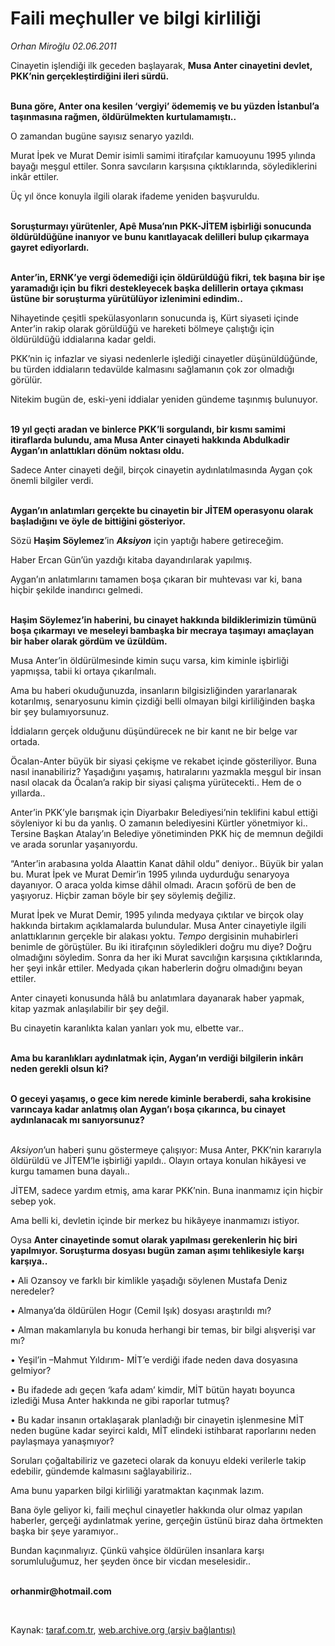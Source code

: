 # Faili meçhuller ve bilgi kirliliği

*Orhan Miroğlu 02.06.2011*

<div class="yazi"><p>Cinayetin işlendiği ilk geceden başlayarak, <b>Musa Anter cinayetini devlet, PKK’nin gerçekleştirdiğini ileri sürdü. </b></p>
<p><b><br/>Buna göre, Anter ona kesilen ‘vergiyi’ ödememiş ve bu yüzden İstanbul’a taşınmasına rağmen, öldürülmekten kurtulamamıştı..</b> </p>
<p>O zamandan bugüne sayısız senaryo yazıldı. </p>
<p>Murat İpek ve Murat Demir isimli samimi itirafçılar kamuoyunu 1995 yılında bayağı meşgul ettiler. Sonra savcıların karşısına çıktıklarında, söylediklerini inkâr ettiler.</p>
<p>Üç yıl önce konuyla ilgili olarak ifademe yeniden başvuruldu. </p>
<p><b><br/>Soruşturmayı yürütenler, Apê Musa’nın PKK-JİTEM işbirliği sonucunda öldürüldüğüne inanıyor ve bunu kanıtlayacak delilleri bulup çıkarmaya gayret ediyorlardı. </b></p>
<p><b><br/>Anter’in, ERNK’ye vergi ödemediği için öldürüldüğü fikri, tek başına bir işe yaramadığı için bu fikri destekleyecek başka delillerin ortaya çıkması üstüne bir soruşturma yürütülüyor izlenimini edindim..</b> </p>
<p>Nihayetinde çeşitli spekülasyonların sonucunda iş, Kürt siyaseti içinde Anter’in rakip olarak görüldüğü ve hareketi bölmeye çalıştığı için öldürüldüğü iddialarına kadar geldi.</p>
<p>PKK’nin iç infazlar ve siyasi nedenlerle işlediği cinayetler düşünüldüğünde, bu türden iddiaların tedavülde kalmasını sağlamanın çok zor olmadığı görülür.</p>
<p>Nitekim bugün de, eski-yeni iddialar yeniden gündeme taşınmış bulunuyor.</p>
<p><b><br/>19 yıl geçti aradan ve binlerce PKK’li sorgulandı, bir kısmı samimi itiraflarda bulundu, ama Musa Anter cinayeti hakkında Abdulkadir Aygan’ın anlattıkları dönüm noktası oldu. </b></p>
<p>Sadece Anter cinayeti değil, birçok cinayetin aydınlatılmasında Aygan çok önemli bilgiler verdi. </p>
<p><b><br/>Aygan’ın anlatımları gerçekte bu cinayetin bir JİTEM operasyonu olarak başladığını ve öyle de bittiğini gösteriyor.</b></p>
<p>Sözü <b>Haşim Söylemez</b>’in <b><i>Aksiyon</i></b> için yaptığı habere getireceğim.</p>
<p>Haber Ercan Gün’ün yazdığı kitaba dayandırılarak yapılmış. </p>
<p>Aygan’ın anlatımlarını tamamen boşa çıkaran bir muhtevası var ki, bana hiçbir şekilde inandırıcı gelmedi. </p>
<p><b><br/>Haşim Söylemez’in haberini, bu cinayet hakkında bildiklerimizin tümünü boşa çıkarmayı ve meseleyi bambaşka bir mecraya taşımayı amaçlayan bir haber olarak gördüm ve üzüldüm.</b></p>
<p>Musa Anter’in öldürülmesinde kimin suçu varsa, kim kiminle işbirliği yapmışsa, tabii ki ortaya çıkarılmalı.</p>
<p>Ama bu haberi okuduğunuzda, insanların bilgisizliğinden yararlanarak kotarılmış, senaryosunu kimin çizdiği belli olmayan bilgi kirliliğinden başka bir şey bulamıyorsunuz.</p>
<p>İddiaların gerçek olduğunu düşündürecek ne bir kanıt ne bir belge var ortada.</p>
<p>Öcalan-Anter büyük bir siyasi çekişme ve rekabet içinde gösteriliyor. Buna nasıl inanabiliriz? Yaşadığını yaşamış, hatıralarını yazmakla meşgul bir insan nasıl olacak da Öcalan’a rakip bir siyasi çalışma yürütecekti.. Hem de o yıllarda..</p>
<p>Anter’in PKK’yle barışmak için Diyarbakır Belediyesi’nin teklifini kabul ettiği söyleniyor ki bu da yanlış. O zamanın belediyesini Kürtler yönetmiyor ki.. Tersine Başkan Atalay’ın Belediye yönetiminden PKK hiç de memnun değildi ve arada sorunlar yaşanıyordu. </p>
<p>“Anter’in arabasına yolda Alaattin Kanat dâhil oldu” deniyor.. Büyük bir yalan bu. Murat İpek ve Murat Demir’in 1995 yılında uydurduğu senaryoya dayanıyor. O araca yolda kimse dâhil olmadı. Aracın şoförü de ben de yaşıyoruz. Hiçbir zaman böyle bir şey söylemiş değiliz.</p>
<p>Murat İpek ve Murat Demir, 1995 yılında medyaya çıktılar ve birçok olay hakkında birtakım açıklamalarda bulundular. Musa Anter cinayetiyle ilgili anlattıklarının gerçekle bir alakası yoktu. <i>Tempo</i> dergisinin muhabirleri benimle de görüştüler. Bu iki itirafçının söyledikleri doğru mu diye? Doğru olmadığını söyledim. Sonra da her iki Murat savcılığın karşısına çıktıklarında, her şeyi inkâr ettiler. Medyada çıkan haberlerin doğru olmadığını beyan ettiler.</p>
<p>Anter cinayeti konusunda hâlâ bu anlatımlara dayanarak haber yapmak, kitap yazmak anlaşılabilir bir şey değil.</p>
<p>Bu cinayetin karanlıkta kalan yanları yok mu, elbette var..</p>
<p><b><br/>Ama bu karanlıkları aydınlatmak için, Aygan’ın verdiği bilgilerin inkârı neden gerekli olsun ki?</b></p>
<p><b><br/>O geceyi yaşamış, o gece kim nerede kiminle beraberdi, saha krokisine varıncaya kadar anlatmış olan Aygan’ı boşa çıkarınca, bu cinayet aydınlanacak mı sanıyorsunuz?</b></p>
<p><i><br/>Aksiyon</i>’un haberi şunu göstermeye çalışıyor: Musa Anter, PKK’nin kararıyla öldürüldü ve JİTEM’le işbirliği yapıldı.. Olayın ortaya konulan hikâyesi ve kurgu tamamen buna dayalı..</p>
<p>JİTEM, sadece yardım etmiş, ama karar PKK’nin. Buna inanmamız için hiçbir sebep yok.</p>
<p>Ama belli ki, devletin içinde bir merkez bu hikâyeye inanmamızı istiyor. </p>
<p>Oysa <b>Anter cinayetinde somut olarak yapılması gerekenlerin hiç biri yapılmıyor. Soruşturma dosyası bugün zaman aşımı tehlikesiyle karşı karşıya..</b></p>
<p>• Ali Ozansoy ve farklı bir kimlikle yaşadığı söylenen Mustafa Deniz neredeler?</p>
<p>• Almanya’da öldürülen Hogır (Cemil Işık) dosyası araştırıldı mı?</p>
<p>• Alman makamlarıyla bu konuda herhangi bir temas, bir bilgi alışverişi var mı?</p>
<p>• Yeşil’in –Mahmut Yıldırım- MİT’e verdiği ifade neden dava dosyasına gelmiyor?</p>
<p>• Bu ifadede adı geçen ‘kafa adam’ kimdir, MİT bütün hayatı boyunca izlediği Musa Anter hakkında ne gibi raporlar tutmuş?</p>
<p>• Bu kadar insanın ortaklaşarak planladığı bir cinayetin işlenmesine MİT neden bugüne kadar seyirci kaldı, MİT elindeki istihbarat raporlarını neden paylaşmaya yanaşmıyor?</p>
<p>Soruları çoğaltabiliriz ve gazeteci olarak da konuyu eldeki verilerle takip edebilir, gündemde kalmasını sağlayabiliriz..</p>
<p>Ama bunu yaparken bilgi kirliliği yaratmaktan kaçınmak lazım.</p>
<p>Bana öyle geliyor ki, faili meçhul cinayetler hakkında olur olmaz yapılan haberler, gerçeği aydınlatmak yerine, gerçeğin üstünü biraz daha örtmekten başka bir şeye yaramıyor..</p>
<p>Bundan kaçınmalıyız. Çünkü vahşice öldürülen insanlara karşı sorumluluğumuz, her şeyden önce bir vicdan meselesidir..</p>
<p><b><br/>orhanmir@hotmail.com</b></p>
<p><b> </b></p>
</div>

Kaynak: [taraf.com.tr](http://www.taraf.com.tr/orhan-miroglu/makale-faili-mechuller-ve-bilgi-kirliligi.htm), [web.archive.org (arşiv bağlantısı)](http://web.archive.org/web/20130720221706/http://www.taraf.com.tr/orhan-miroglu/makale-faili-mechuller-ve-bilgi-kirliligi.htm)
